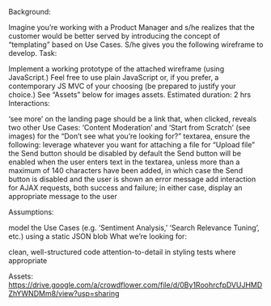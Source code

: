 Background:

Imagine you’re working with a Product Manager and s/he realizes that the customer would be better served by introducing the concept of “templating” based on Use Cases.  S/he gives you the following wireframe to develop. 
Task:

Implement a working prototype of the attached wireframe (using JavaScript.) Feel free to use plain JavaScript or, if you prefer, a contemporary JS MVC of your choosing (be prepared to justify your choice.) See “Assets” below for images assets.
Estimated duration: 2 hrs
Interactions:

‘see more’ on the landing page should be a link that, when clicked, reveals two other Use Cases: ‘Content Moderation’ and ‘Start from Scratch’ (see images)
for the “Don’t see what you’re looking for?” textarea, ensure the following:
leverage whatever you want for attaching a file for “Upload file”
the Send button should be disabled by default
the Send button will be enabled when the user enters text in the textarea, unless more than a maximum of 140 characters have been added, in which case the Send button is disabled and the user is shown an error message
add interaction for AJAX requests, both success and failure; in either case, display an appropriate message to the user

Assumptions:

model the Use Cases (e.g. ‘Sentiment Analysis,’ ‘Search Relevance Tuning’, etc.) using a static JSON blob
What we’re looking for:

clean, well-structured code
attention-to-detail in styling
tests where appropriate

Assets:
https://drive.google.com/a/crowdflower.com/file/d/0By1RoohrcfpDVUJHMDZhYWNDMm8/view?usp=sharing
